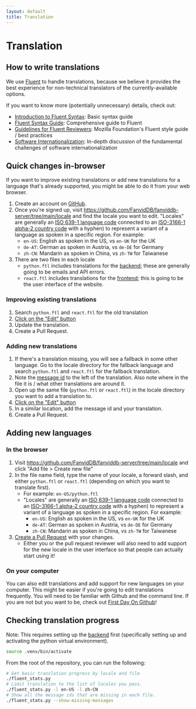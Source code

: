 ```yaml
---
layout: default
title: Translation
---
```


# Translation

## How to write translations

We use [Fluent](https://projectfluent.org/) to handle translations, because we believe it provides the best experience for non-technical translators of the currently-available options.

If you want to know more (potentially unnecessary) details, check out:

- [Introduction to Fluent Syntax](https://mozilla-l10n.github.io/localizer-documentation/tools/fluent/basic_syntax.html): Basic syntax guide
- [Fluent Syntax Guide](https://projectfluent.org/fluent/guide/): Comprehensive guide to Fluent
- [Guidelines for Fluent Reviewers](https://firefox-source-docs.mozilla.org/l10n/fluent/review.html): Mozilla Foundation's Fluent style guide / best practices
- [Software Internationalization](https://unicode-org.github.io/icu/userguide/icu/i18n.html): In-depth discussion of the fundamental challenges of software internationalization

## Quick changes in-browser

If you want to improve existing translations or add new translations for a language that's already supported, you might be able to do it from your web browser.

1. Create an account on [GitHub](https://github.com/).
2. Once you're signed up, visit <https://github.com/FanvidDB/fanviddb-server/tree/main/locale> and find the locale you want to edit. "Locales" are generally an [ISO 639-1 language code](https://en.wikipedia.org/wiki/List_of_ISO_639-1_codes) connected to an [ISO-3166-1 alpha-2 country code](https://en.wikipedia.org/wiki/ISO_3166-1_alpha-2#Current_codes) with a hyphen) to represent a variant of a language as spoken in a specific region. For example:
   - `en-US`: English as spoken in the US, vs `en-UK` for the UK
   - `de-AT`: German as spoken in Austria, vs `de-DE` for Germany
   - `zh-CN`: Mandarin as spoken in China, vs `zh-TW` for Taiwanese
3. There are two files in each locale
   - `python.ftl` includes translations for the [backend](/coding/backend.html); these are generally going to be emails and API errors.
   - `react.ftl` includes translations for the [frontend](/coding/frontend.html); this is going to be the user interface of the website.

### Improving existing translations

1. Search `python.ftl` and `react.ftl` for the old translation
2. [Click on the "Edit" button](https://docs.github.com/en/github/managing-files-in-a-repository/editing-files-in-another-users-repository)
3. Update the translation.
4. Create a Pull Request.

### Adding new translations

1. If there's a translation missing, you will see a fallback in some other language. Go to the locale directory for the fallback language and search `python.ftl` and `react.ftl` for the fallback translation.
2. Note the [message id](https://projectfluent.org/fluent/guide/hello.html) to the left of the translation. Also note where in the file it is / what other translations are around it.
3. Open up the same file (`python.ftl` or `react.ftl`) in the locale directory you want to add a translation to.
4. [Click on the "Edit" button](https://docs.github.com/en/github/managing-files-in-a-repository/editing-files-in-another-users-repository)
5. In a similar location, add the message id and your translation.
6. Create a Pull Request.

## Adding new languages

### In the browser

1. Visit <https://github.com/FanvidDB/fanviddb-server/tree/main/locale> and click "Add file > Create new file"
2. In the file name field, type the name of your locale, a forward slash, and either `python.ftl` or `react.ftl` (depending on which you want to translate first).
   - For example: `en-US/python.ftl`
   - "Locales" are generally an [ISO 639-1 language code](https://en.wikipedia.org/wiki/List_of_ISO_639-1_codes) connected to an [ISO-3166-1 alpha-2 country code](https://en.wikipedia.org/wiki/ISO_3166-1_alpha-2#Current_codes) with a hyphen) to represent a variant of a language as spoken in a specific region. For example:
     - `en-US`: English as spoken in the US, vs `en-UK` for the UK
     - `de-AT`: German as spoken in Austria, vs `de-DE` for Germany
     - `zh-CN`: Mandarin as spoken in China, vs `zh-TW` for Taiwanese
3. [Create a Pull Request](https://docs.github.com/en/github/managing-files-in-a-repository/editing-files-in-another-users-repository) with your changes.
   - Either you or the pull request reviewer will also need to add support for the new locale in the user interface so that people can actually start using it!

### On your computer

You can also edit translations and add support for new languages on your computer.
This might be easier if you're going to edit translations frequently.
You will need to be familiar with Github and the command line.
If you are not but you want to be, check out [First Day On Github](https://lab.github.com/githubtraining/first-day-on-github)!

## Checking translation progress

Note: This requires setting up the [backend](/coding/backend.html) first (specifically setting up and activating the python virtual environment).

```bash
source .venv/bin/activate
```

From the root of the repository, you can run the following:

```bash
# Get basic translation progress by locale and file
./fluent_stats.py
# Limit translation to the list of locales you pass.
./fluent_stats.py -l en-US -l zh-CN
# Show all the message ids that are missing in each file.
./fluent_stats.py --show-missing-messages
```
